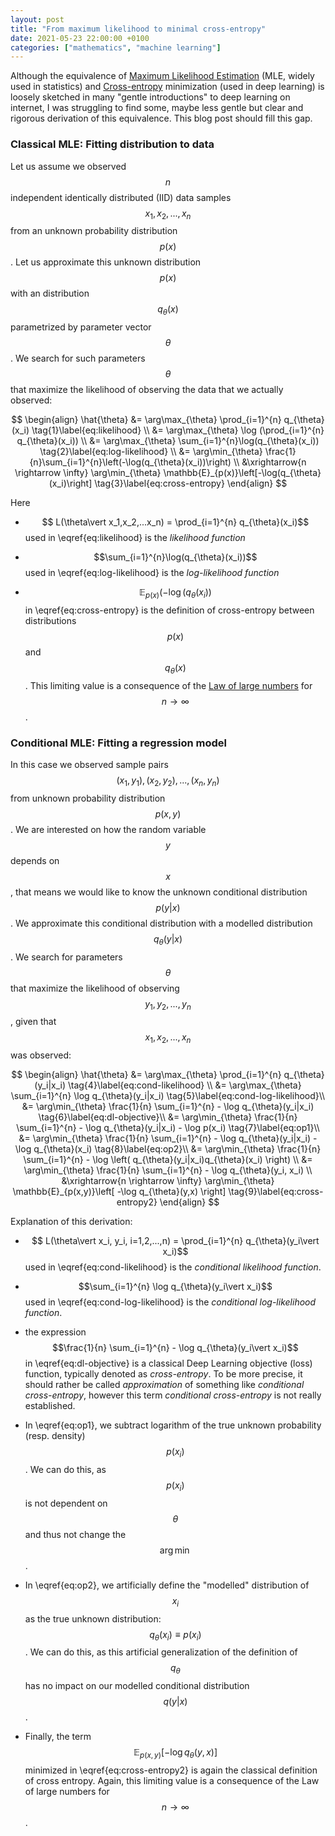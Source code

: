 ```yaml
---
layout: post
title: "From maximum likelihood to minimal cross-entropy"
date: 2021-05-23 22:00:00 +0100
categories: ["mathematics", "machine learning"]
---
```

Although the equivalence of [Maximum Likelihood Estimation](https://en.wikipedia.org/wiki/Maximum_likelihood_estimation) (MLE, widely used in statistics) and [Cross-entropy](https://en.wikipedia.org/wiki/Cross_entropy) minimization (used in deep learning) is loosely sketched in many "gentle introductions" to deep learning on internet, I was struggling to find some, maybe less gentle but clear and rigorous derivation of this equivalence. This blog post should fill this gap.

### Classical MLE: Fitting distribution to data
Let us assume we observed $$n$$ independent identically distributed (IID) data samples $$x_1, x_2,...,x_n$$ from an unknown probability distribution $$p(x)$$. Let us approximate this unknown distribution $$p(x)$$ with an distribution $$q_{\theta}(x)$$ parametrized by parameter vector $$\theta$$. We search for such parameters $$\theta$$ that maximize the likelihood of observing the data that we actually observed:

$$
\begin{align}
\hat{\theta} &= \arg\max_{\theta} \prod_{i=1}^{n} q_{\theta}(x_i) \tag{1}\label{eq:likelihood} \\
&= \arg\max_{\theta} \log (\prod_{i=1}^{n} q_{\theta}(x_i)) \\
&= \arg\max_{\theta} \sum_{i=1}^{n}\log(q_{\theta}(x_i)) \tag{2}\label{eq:log-likelihood} \\
&= \arg\min_{\theta} \frac{1}{n}\sum_{i=1}^{n}\left(-\log(q_{\theta}(x_i))\right) \\
&\xrightarrow{n \rightarrow \infty} \arg\min_{\theta} \mathbb{E}_{p(x)}\left[-\log(q_{\theta}(x_i)\right] \tag{3}\label{eq:cross-entropy}
\end{align} 
$$

Here
- $$ L(\theta\vert x_1,x_2,...x_n) = \prod_{i=1}^{n} q_{\theta}(x_i)$$ used in \eqref{eq:likelihood} is the *likelihood function*

- $$\sum_{i=1}^{n}\log(q_{\theta}(x_i))$$ used in \eqref{eq:log-likelihood} is the *log-likelihood function*

- $$\mathbb{E}_{p(x)}(-\log(q_{\theta}(x_i))$$ in \eqref{eq:cross-entropy} is the definition of cross-entropy between distributions $$p(x)$$ and $$q_{\theta}(x)$$. This limiting value is a consequence of the [Law of large numbers](https://en.wikipedia.org/wiki/Law_of_large_numbers) for $$n\rightarrow\infty$$.


### Conditional MLE: Fitting a regression model
In this case we observed sample pairs $$(x_1, y_1), (x_2, y_2),...,(x_n, y_n)$$ from unknown probability distribution $$p(x,y)$$. We are interested on how the random variable $$y$$ depends on $$x$$, that means we would like to know the unknown conditional distribution $$p(y \vert x)$$. We approximate this conditional distribution with a modelled distribution $$q_{\theta}(y | x)$$. We search for parameters $$\theta$$ that maximize the likelihood of observing $$y_1, y_2,...,y_n$$, given that $$x_1, x_2,...,x_n$$ was observed:

$$
\begin{align}
\hat{\theta} &= \arg\max_{\theta}  \prod_{i=1}^{n} q_{\theta}(y_i|x_i) \tag{4}\label{eq:cond-likelihood} \\
&= \arg\max_{\theta}  \sum_{i=1}^{n} \log q_{\theta}(y_i|x_i) \tag{5}\label{eq:cond-log-likelihood}\\
&= \arg\min_{\theta} \frac{1}{n} \sum_{i=1}^{n} - \log q_{\theta}(y_i|x_i) \tag{6}\label{eq:dl-objective}\\
&= \arg\min_{\theta} \frac{1}{n} \sum_{i=1}^{n} - \log q_{\theta}(y_i|x_i) - \log p(x_i) \tag{7}\label{eq:op1}\\
&= \arg\min_{\theta} \frac{1}{n} \sum_{i=1}^{n} - \log q_{\theta}(y_i|x_i) - \log q_{\theta}(x_i) \tag{8}\label{eq:op2}\\
&= \arg\min_{\theta} \frac{1}{n} \sum_{i=1}^{n} - \log \left( q_{\theta}(y_i|x_i)q_{\theta}(x_i) \right) \\
&= \arg\min_{\theta} \frac{1}{n} \sum_{i=1}^{n} - \log  q_{\theta}(y_i, x_i) \\
 &\xrightarrow{n \rightarrow \infty} \arg\min_{\theta} \mathbb{E}_{p(x,y)}\left[ -\log q_{\theta}(y,x) \right] \tag{9}\label{eq:cross-entropy2}
 \end{align} 
$$

Explanation of this derivation:
- $$ L(\theta\vert x_i, y_i, i=1,2,...,n) = \prod_{i=1}^{n} q_{\theta}(y_i\vert x_i)$$ used in \eqref{eq:cond-likelihood} is the *conditional likelihood function*.

- $$\sum_{i=1}^{n} \log q_{\theta}(y_i\vert x_i)$$ used in \eqref{eq:cond-log-likelihood} is the *conditional log-likelihood function*.

- the expression $$\frac{1}{n} \sum_{i=1}^{n} - \log q_{\theta}(y_i\vert x_i)$$ in \eqref{eq:dl-objective} is a classical Deep Learning objective (loss) function, typically denoted as *cross-entropy*. To be more precise, it should rather be called *approximation* of something like *conditional cross-entropy*, however this term *conditional cross-entropy* is not really established.

- In \eqref{eq:op1}, we subtract logarithm of the true unknown probability (resp. density) $$p(x_i)$$. We can do this, as $$p(x_i)$$ is not dependent on $$\theta$$ and thus not change the $$\arg\min$$.

- In \eqref{eq:op2}, we artificially define the "modelled" distribution of $$x_i$$ as the true unknown distribution: $$q_{\theta}(x_i) \equiv p(x_i)$$. We can do this, as this artificial generalization of the definition of $$q_{\theta}$$ has no impact on our modelled conditional distribution $$q(y\vert x)$$.

- Finally, the term $$\mathbb{E}_{p(x,y)}\left[ -\log q_{\theta}(y,x) \right]$$ minimized in \eqref{eq:cross-entropy2} is again the classical definition of cross entropy. Again, this limiting value is a consequence of the Law of large numbers for $$n\rightarrow\infty$$.
